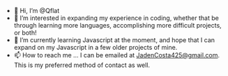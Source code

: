 - 👋 Hi, I’m @Qflat
- 👀 I’m interested in expanding my experience in coding, whether that be through learning more languages, accomplishing more difficult projects, or both!
- 🌱 I’m currently learning Javascript at the moment, and hope that I can expand on my Javascript in a few older projects of mine. 
- 📫 How to reach me ... I can be emailed at JadenCosta425@gmail.com. This is my preferred method of contact as well. 

<!---
Qflat/Qflat is a ✨ special ✨ repository because its `README.md` (this file) appears on your GitHub profile.
You can click the Preview link to take a look at your changes.
- 💞️ I’m looking to collaborate on 
--->
